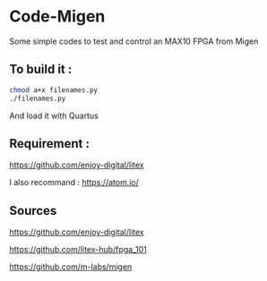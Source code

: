# Code-Migen

Some simple codes to test and control an MAX10 FPGA from Migen

## To build it :
 ``` bash
chmod a+x filenames.py
./filenames.py
```
And load it with Quartus 

## Requirement :
<https://github.com/enjoy-digital/litex>

I also recommand : 
<https://atom.io/>

## Sources 
<https://github.com/enjoy-digital/litex>

<https://github.com/litex-hub/fpga_101>

<https://github.com/m-labs/migen>
